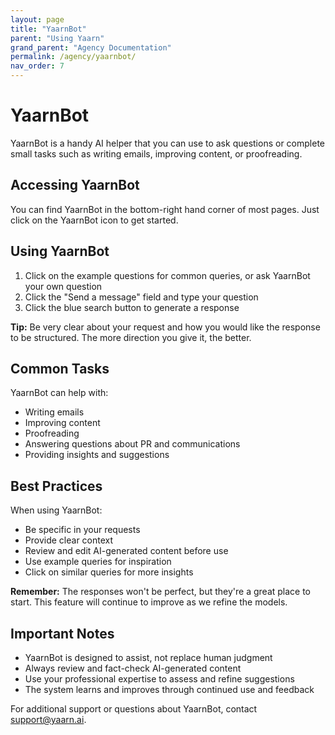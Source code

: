 ```yaml
---
layout: page
title: "YaarnBot"
parent: "Using Yaarn"
grand_parent: "Agency Documentation"
permalink: /agency/yaarnbot/
nav_order: 7
---
```


# YaarnBot

YaarnBot is a handy AI helper that you can use to ask questions or complete small tasks such as writing emails, improving content, or proofreading.

## Accessing YaarnBot

You can find YaarnBot in the bottom-right hand corner of most pages. Just click on the YaarnBot icon to get started.

## Using YaarnBot

1. Click on the example questions for common queries, or ask YaarnBot your own question
2. Click the "Send a message" field and type your question
3. Click the blue search button to generate a response

**Tip:** Be very clear about your request and how you would like the response to be structured. The more direction you give it, the better.

## Common Tasks

YaarnBot can help with:

- Writing emails
- Improving content
- Proofreading
- Answering questions about PR and communications
- Providing insights and suggestions

## Best Practices

When using YaarnBot:

- Be specific in your requests
- Provide clear context
- Review and edit AI-generated content before use
- Use example queries for inspiration
- Click on similar queries for more insights

**Remember:** The responses won't be perfect, but they're a great place to start. This feature will continue to improve as we refine the models.

## Important Notes

- YaarnBot is designed to assist, not replace human judgment
- Always review and fact-check AI-generated content
- Use your professional expertise to assess and refine suggestions
- The system learns and improves through continued use and feedback

For additional support or questions about YaarnBot, contact support@yaarn.ai.
